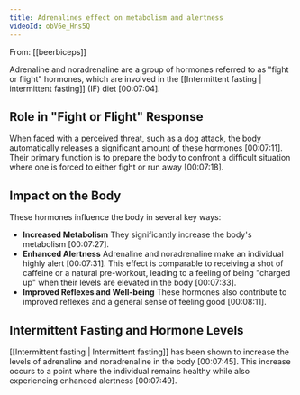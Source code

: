 ```yaml
---
title: Adrenalines effect on metabolism and alertness
videoId: obV6e_Hns5Q
---
```


From: [[beerbiceps]] <br/> 

Adrenaline and noradrenaline are a group of hormones referred to as "fight or flight" hormones, which are involved in the [[Intermittent fasting | intermittent fasting]] (IF) diet <a class="yt-timestamp" data-t="00:07:04">[00:07:04]</a>.

## Role in "Fight or Flight" Response
When faced with a perceived threat, such as a dog attack, the body automatically releases a significant amount of these hormones <a class="yt-timestamp" data-t="00:07:11">[00:07:11]</a>. Their primary function is to prepare the body to confront a difficult situation where one is forced to either fight or run away <a class="yt-timestamp" data-t="00:07:18">[00:07:18]</a>.

## Impact on the Body
These hormones influence the body in several key ways:
*   **Increased Metabolism** They significantly increase the body's metabolism <a class="yt-timestamp" data-t="00:07:27">[00:07:27]</a>.
*   **Enhanced Alertness** Adrenaline and noradrenaline make an individual highly alert <a class="yt-timestamp" data-t="00:07:31">[00:07:31]</a>. This effect is comparable to receiving a shot of caffeine or a natural pre-workout, leading to a feeling of being "charged up" when their levels are elevated in the body <a class="yt-timestamp" data-t="00:07:33">[00:07:33]</a>.
*   **Improved Reflexes and Well-being** These hormones also contribute to improved reflexes and a general sense of feeling good <a class="yt-timestamp" data-t="00:08:11">[00:08:11]</a>.

## Intermittent Fasting and Hormone Levels
[[Intermittent fasting | Intermittent fasting]] has been shown to increase the levels of adrenaline and noradrenaline in the body <a class="yt-timestamp" data-t="00:07:45">[00:07:45]</a>. This increase occurs to a point where the individual remains healthy while also experiencing enhanced alertness <a class="yt-timestamp" data-t="00:07:49">[00:07:49]</a>.